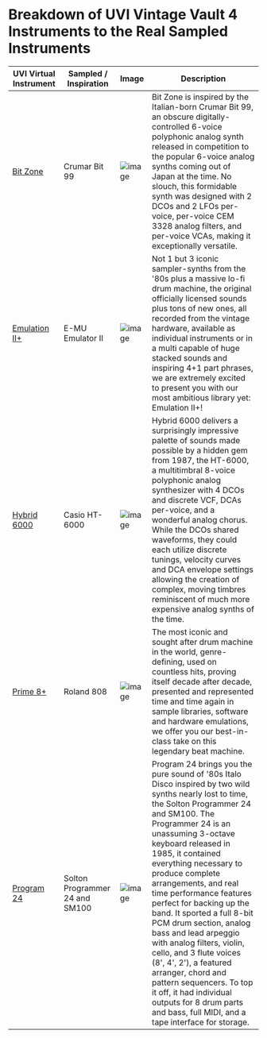 # Breakdown of UVI Vintage Vault 4 Instruments to the Real Sampled Instruments

| UVI Virtual Instrument | Sampled / Inspiration | Image | Description | 
|------------------------|-----------------------|------|--------------|
| [Bit Zone](https://www.uvi.net/bit-zone) | Crumar Bit 99 | ![image](https://github.com/user-attachments/assets/ab7e2a64-d560-4caf-b0ef-1f05ff44ff78)|Bit Zone is inspired by the Italian-born Crumar Bit 99, an obscure digitally-controlled 6-voice polyphonic analog synth released in competition to the popular 6-voice analog synths coming out of Japan at the time. No slouch, this formidable synth was designed with 2 DCOs and 2 LFOs per-voice, per-voice CEM 3328 analog filters, and per-voice VCAs, making it exceptionally versatile.|
| [Emulation II+](https://www.uvi.net/emulation-ii-plus.html#instruments) |E-MU Emulator II |![image](https://github.com/user-attachments/assets/828f675c-ebb0-4f79-ab80-d5c28d1f6af3)|Not 1 but 3 iconic sampler-synths from the '80s plus a massive lo-fi drum machine, the original officially licensed sounds plus tons of new ones, all recorded from the vintage hardware, available as individual instruments or in a multi capable of huge stacked sounds and inspiring 4+1 part phrases, we are extremely excited to present you with our most ambitious library yet: Emulation II+!|
|[Hybrid 6000](https://www.uvi.net/hybrid-6000)|Casio HT-6000|![image](https://github.com/user-attachments/assets/db410022-0f3d-42b3-bf5e-29ac02c7d92a)|Hybrid 6000 delivers a surprisingly impressive palette of sounds made possible by a hidden gem from 1987, the HT-6000, a multitimbral 8-voice polyphonic analog synthesizer with 4 DCOs and discrete VCF, DCAs per-voice, and a wonderful analog chorus. While the DCOs shared waveforms, they could each utilize discrete tunings, velocity curves and DCA envelope settings allowing the creation of complex, moving timbres reminiscent of much more expensive analog synths of the time.|
|[Prime 8+](https://www.uvi.net/prime-8-plus)|Roland 808|![image](https://github.com/user-attachments/assets/cb91121f-05a7-4127-ae8b-76b2375f0194)|The most iconic and sought after drum machine in the world, genre-defining, used on countless hits, proving itself decade after decade, presented and represented time and time again in sample libraries, software and hardware emulations, we offer you our best-in-class take on this legendary beat machine.|
|[Program 24](https://www.uvi.net/program-24#instrument)|Solton Programmer 24 and SM100|![image](https://github.com/user-attachments/assets/9d7215bb-ed67-4b63-9f94-2340c6c9aa21)|Program 24 brings you the pure sound of '80s Italo Disco inspired by two wild synths nearly lost to time, the Solton Programmer 24 and SM100. The Programmer 24 is an unassuming 3-octave keyboard released in 1985, it contained everything necessary to produce complete arrangements, and real time performance features perfect for backing up the band. It sported a full 8-bit PCM drum section, analog bass and lead arpeggio with analog filters, violin, cello, and 3 flute voices (8', 4', 2'), a featured arranger, chord and pattern sequencers. To top it off, it had individual outputs for 8 drum parts and bass, full MIDI, and a tape interface for storage.|
